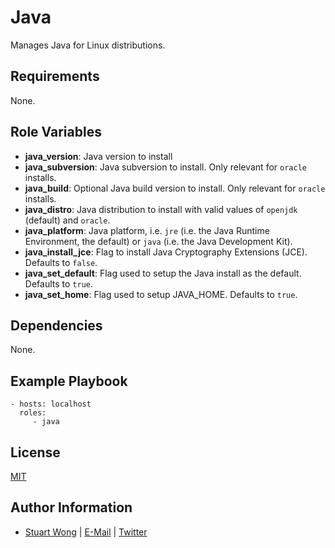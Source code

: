 # Java

Manages Java for Linux distributions.

## Requirements

None.

## Role Variables

- **java_version**: Java version to install
- **java_subversion**: Java subversion to install. Only relevant for `oracle` installs.
- **java_build**: Optional Java build version to install. Only relevant for `oracle` installs.
- **java_distro**: Java distribution to install with valid values of `openjdk` (default) and `oracle`.
- **java_platform**: Java platform, i.e. `jre` (i.e. the Java Runtime Environment, the default) or `java` (i.e. the Java Development Kit).
- **java_install_jce**: Flag to install Java Cryptography Extensions (JCE). Defaults to `false`.
- **java_set_default**: Flag used to setup the Java install as the default. Defaults to `true`.
- **java_set_home**: Flag used to setup JAVA_HOME. Defaults to `true`.

## Dependencies

None.

## Example Playbook

```
- hosts: localhost
  roles:
     - java
```

## License

[MIT](LICENSE)

## Author Information

- [Stuart Wong](https://cgswong.github.io) | [E-Mail](mailto:cgs.wong@gmail.com) | [Twitter](https://twitter.com/cgswong)
